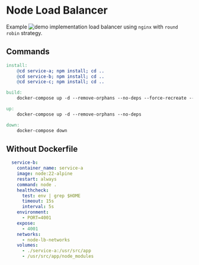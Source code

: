 # Node Load Balancer

Example ![demo](https://www.youtube.com/watch?v=6CGq5VxmIqY) implementation load balancer using `nginx` with `round robin` strategy.

## Commands

```makefile
install:
	@cd service-a; npm install; cd ..
	@cd service-b; npm install; cd ..
	@cd service-c; npm install; cd ..

build:
	docker-compose up -d --remove-orphans --no-deps --force-recreate --build

up:
	docker-compose up -d --remove-orphans --no-deps

down:
	docker-compose down
```

## Without Dockerfile

```yaml
  service-b:
    container_name: service-a
    image: node:22-alpine
    restart: always
    command: node .
    healthcheck:
      test: env | grep $HOME
      timeout: 15s
      interval: 5s
    environment:
      - PORT=4001
    expose:
      - 4001
    networks:
      - node-lb-networks
    volumes:
      - ./service-a:/usr/src/app
      - /usr/src/app/node_modules
```